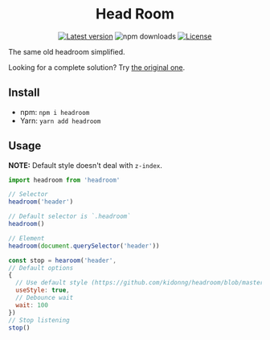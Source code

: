 <h1 align="center">Head Room</h1>

<div align="center">

[![Latest version](https://img.shields.io/npm/v/headroom.svg?style=for-the-badge)](https://npm.im/headroom)
![npm downloads](https://img.shields.io/npm/dt/headroom.svg?style=for-the-badge)
[![License](https://img.shields.io/github/license/kidonng/headroom.svg?style=for-the-badge)](LICENSE)

</div>

The same old headroom simplified.

Looking for a complete solution? Try [the original one](https://github.com/WickyNilliams/headroom.js).

## Install

- npm: `npm i headroom`
- Yarn: `yarn add headroom`

## Usage

**NOTE:** Default style doesn't deal with `z-index`.

```js
import headroom from 'headroom'

// Selector
headroom('header')

// Default selector is `.headroom`
headroom()

// Element
headroom(document.querySelector('header'))

const stop = hearoom('header',
// Default options
{
  // Use default style (https://github.com/kidonng/headroom/blob/master/index.js#L11-L24)
  useStyle: true,
  // Debounce wait
  wait: 100
})
// Stop listening
stop()
```
